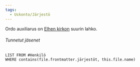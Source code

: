 ```yaml
---
tags:
  - Uskonto/Järjestö
---
```

Ordo auxiliarus on [Elhen kirkon](Elhen%20kirkko.md) suurin lahko.


###### Tunnetut jäsenet
```dataview
LIST FROM #Henkilö 
WHERE contains(file.frontmatter.järjestöt, this.file.name)

```

